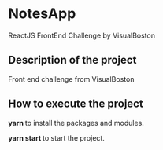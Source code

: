 # NotesApp
ReactJS FrontEnd Challenge by VisualBoston

## Description of the project
<p align="left">Front end challenge from VisualBoston</p>


## How to execute the project
<p align="left"><strong> yarn </strong> to install the packages and modules.</p>
<p align="left"><strong> yarn start </strong> to start the project.</p>
